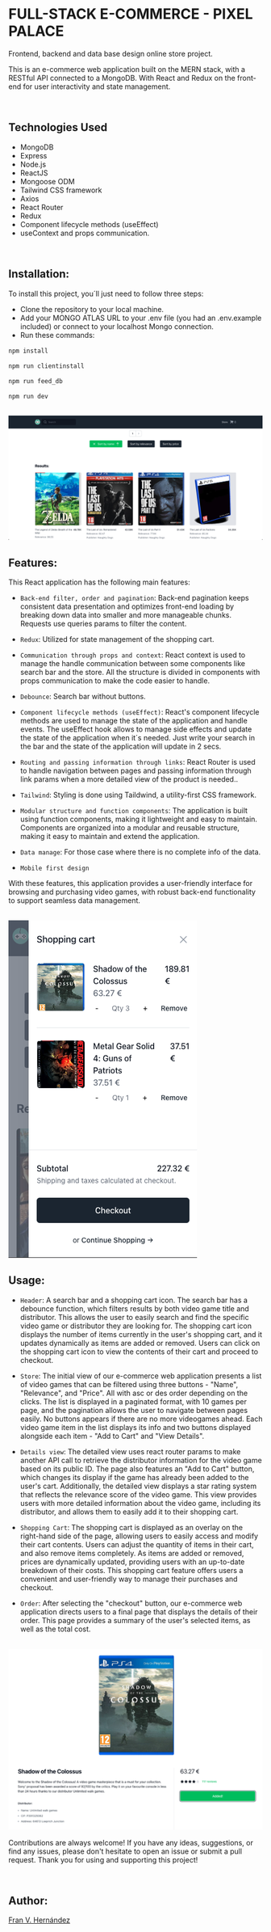 # FULL-STACK E-COMMERCE - PIXEL PALACE
Frontend, backend and data base design online store project.


This is an e-commerce web application built on the MERN stack, with a RESTful API connected to a MongoDB. With React and Redux on the front-end for user interactivity and state management.


<br>

## Technologies Used

- MongoDB
- Express
- Node.js
- ReactJS
- Mongoose ODM
- Tailwind CSS framework
- Axios
- React Router
- Redux
- Component lifecycle methods (useEffect)
- useContext and props communication.


<br>
 
## Installation:

To install this project, you´ll just need to follow three steps:

 
- Clone the repository to your local machine.
- Add your MONGO ATLAS URL to your .env file (you had an .env.example included) or connect to your localhost Mongo connection.
- Run these commands:
``````
npm install
``````
``````
npm run clientinstall
``````
``````
npm run feed_db
``````
``````
npm run dev
``````

<br>

<img src="client/public/assets/store.png">
<br>

## Features:

This React application has the following main features:

- `Back-end filter, order and pagination`: Back-end pagination keeps consistent data presentation and optimizes front-end loading by breaking down data into smaller and more manageable chunks. Requests use queries params to filter the content.

- `Redux`: Utilized for state management of the shopping cart.

- `Communication through props and context`: React context is used to manage the handle communication between some components like search bar and the store. All the structure is divided in components with props communication to make the code easier to handle.

- `Debounce`: Search bar without buttons.

- `Component lifecycle methods (useEffect)`: React's component lifecycle methods are used to manage the state of the application and handle events. The useEffect hook allows to manage side effects and update the state of the application when it´s needed. Just write your search in the bar and the state of the application will update in 2 secs.

- `Routing and passing information through links`: React Router is used to handle navigation between pages and passing information through link params when a more detailed view of the product is needed..

- `Tailwind`: Styling is done using Taildwind, a utility-first CSS framework.

- `Modular structure and function components`: The application is built using function components, making it lightweight and easy to maintain. Components are organized into a modular and reusable structure, making it easy to maintain and extend the application.

- `Data manage`: For those case where there is no complete info of the data.

- `Mobile first design`

With these features, this application provides a user-friendly interface for browsing and purchasing video games, with robust back-end functionality to support seamless data management.

<br>

<img src="client/public/assets/cart.png">

<br>

## Usage:

- `Header`: A search bar and a shopping cart icon. The search bar has a debounce function, which filters results by both video game title and distributor. This allows the user to easily search and find the specific video game or distributor they are looking for. The shopping cart icon displays the number of items currently in the user's shopping cart, and it updates dynamically as items are added or removed. Users can click on the shopping cart icon to view the contents of their cart and proceed to checkout.

- `Store`:  The initial view of our e-commerce web application presents a list of video games that can be filtered using three buttons - "Name", "Relevance", and "Price". All with asc or des order depending on the clicks. The list is displayed in a paginated format, with 10 games per page, and the pagination allows the user to navigate between pages easily. No buttons appears if there are no more videogames ahead. Each video game item in the list displays its info and two buttons displayed alongside each item - "Add to Cart" and "View Details".

- `Details view`: The detailed view uses react router params to make another API call to retrieve the distributor information for the video game based on its public ID. The page also features an "Add to Cart" button, which changes its display if the game has already been added to the user's cart. Additionally, the detailed view displays a star rating system that reflects the relevance score of the video game. This view provides users with more detailed information about the video game, including its distributor, and allows them to easily add it to their shopping cart.

- `Shopping Cart`: The shopping cart is displayed as an overlay on the right-hand side of the page, allowing users to easily access and modify their cart contents. Users can adjust the quantity of items in their cart, and also remove items completely. As items are added or removed, prices are dynamically updated, providing users with an up-to-date breakdown of their costs. This shopping cart feature offers users a convenient and user-friendly way to manage their purchases and checkout.

- `Order`: After selecting the "checkout" button, our e-commerce web application directs users to a final page that displays the details of their order. This page provides a summary of the user's selected items, as well as the total cost.

<br>


<img src="client/public/assets/details.png">
<br>

Contributions are always welcome! If you have any ideas, suggestions, or find any issues, please don't hesitate to open an issue or submit a pull request. Thank you for using and supporting this project!


<br>


## Author:



[Fran V. Hernández](https://github.com/Francsy/)

